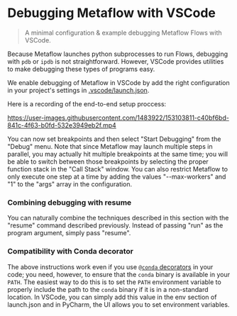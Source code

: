 # Debugging Metaflow with VSCode

> A minimal configuration & example debugging Metaflow Flows with VSCode.  

Because Metaflow launches python subprocesses to run Flows, debugging with `pdb` or `ipdb` is not straightforward.  However, VSCode provides utilities to make debugging these types of programs easy.

We enable debugging of Metaflow in VSCode by add the right configuration in your project's settings in [.vscode/launch.json](.vscode/launch.json).

Here is a recording of the end-to-end setup proccess:


https://user-images.githubusercontent.com/1483922/153103811-c40bf6bd-841c-4f63-b0fd-532e3949eb2f.mp4


You can now set breakpoints and then select "Start Debugging" from the "Debug" menu. Note that since Metaflow may launch multiple steps in parallel, you may actually hit multiple breakpoints at the same time; you will be able to switch between those breakpoints by selecting the proper function stack in the "Call Stack" window. You can also restrict Metaflow to only execute one step at a time by adding the values "--max-workers" and  "1" to the "args" array in the configuration.

### Combining debugging with resume

You can naturally combine the techniques described in this section with the "resume" command described previously. Instead of passing "run" as the program argument, simply pass "resume".

### Compatibility with Conda decorator

The above instructions work even if you use [`@conda` decorators](dependencies.md#managing-dependencies-with-conda-decorator) in your code; you need, however, to ensure that the `conda` binary is available in your `PATH`. The easiest way to do this is to set the `PATH` environment variable to properly include the path to the `conda` binary if it is in a non-standard location. In VSCode, you can simply add this value in the env section of launch.json and in PyCharm, the UI allows you to set environment variables.
